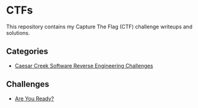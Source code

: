# CTFs

This repository contains my Capture The Flag (CTF) challenge writeups and solutions.  

## Categories
- [Caesar Creek Software Reverse Engineering Challenges](./CaesarCreek/README.md)

## Challenges
- [Are You Ready?](./CaesarCreek/AreYouReady/README.md)
